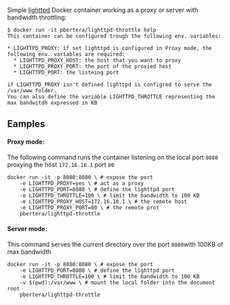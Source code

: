 Simple [lighttpd](https://www.lighttpd.net/) Docker container working as a proxy or server with bandwidth throttling:

```
$ docker run -it pbertera/lighttpd-throttle help
This container can be configured trough the following env. variables:

* LIGHTTPD_PROXY: if set lighttpd is configured in Proxy mode, the following env. variables are required:
  * LIGHTTPD_PROXY_HOST: the host that you want to proxy
  * LIGHTTPD_PROXY_PORT: the port of the proxied host
  * LIGHTTPD_PORT: the listeing port

if LIGHTTPD_PROXY isn't defined lighttpd is configred to serve the /var/www folder.
You can also define the variable LIGHTTPD_THROTTLE representing the max bandwitdh expressed in KB
```

## Eamples

#### Proxy mode:

The following command runs the container listening on the local port `8080` proxying the host `172.16.18.1` port `80`

```
docker run -it -p 8080:8080 \ # expose the port
    -e LIGHTTPD_PROXY=yes \ # act as a proxy
    -e LIGHTTPD_PORT=8080 \ # define the lighttpd port
    -e LIGHTTPD_THROTTLE=100 \ # limit the bandwidth to 100 KB
    -e LIGHTTPD_PROXY_HOST=172.16.18.1 \ # the remote host
    -e LIGHTTPD_PROXY_PORT=80 \ # the remote prot
    pbertera/lighttpd-throttle
```

#### Server mode:

This command serves the current directory over the port `8080`with 100KB of max bandwidth

```
docker run -it -p 8080:8080 \ # expose the port
    -e LIGHTTPD_PORT=8080 \ # define the lighttpd port
    -e LIGHTTPD_THROTTLE=100 \ # limit the bandwidth to 100 KB
    -v $(pwd):/var/www \ # mount the local folder into the document root
    pbertera/lighttpd-throttle
```
